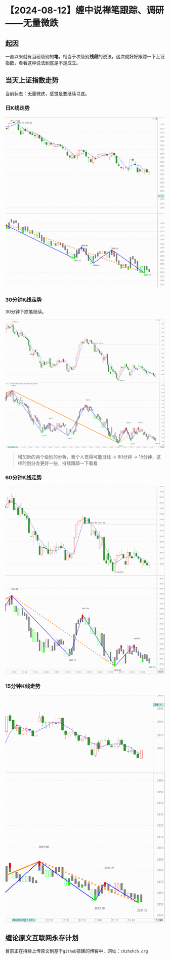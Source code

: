 # 【2024-08-12】缠中说禅笔跟踪、调研——无量微跌
## 起因

一直以来就有当前级别的**笔**，相当于次级别**线段**的说法，这次就好好跟踪一下上证指数，看看这种说法到底是不是成立。



## 当天上证指数走势

当前状态：无量微跌，感觉是要继续寻底。



### 日K线走势

![](day\20240812.png)



### 30分钟K线走势

30分钟下跌笔继续。

![](min30\20240812.png)



> 增加新的两个级别的分析，我个人觉得可能日线 -> 60分钟 -> 15分钟，这样的划分会更好一些，持续跟踪一下看看



### 60分钟K线走势

![](min60\20240812.png)



### 15分钟K线走势

![](min15\20240812.png)





## 缠论原文互联网永存计划

目前正在持续上传原文到基于`github`搭建的博客中，网址：`chzhshch.org`




